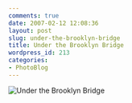 ```yaml
---
comments: true
date: 2007-02-12 12:08:36
layout: post
slug: under-the-brooklyn-bridge
title: Under the Brooklyn Bridge
wordpress_id: 213
categories:
- PhotoBlog
---
```


![Under the Brooklyn Bridge](http://ryanfitzer.com/main/wp-content/uploads/2007/02/underbridge.jpg)
